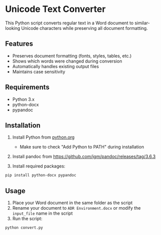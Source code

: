 # Unicode Text Converter

This Python script converts regular text in a Word document to similar-looking Unicode characters while preserving all document formatting.

## Features

- Preserves document formatting (fonts, styles, tables, etc.)
- Shows which words were changed during conversion
- Automatically handles existing output files
- Maintains case sensitivity

## Requirements

- Python 3.x
- python-docx
- pypandoc

## Installation

1. Install Python from [python.org](https://www.python.org/downloads/)

   - Make sure to check "Add Python to PATH" during installation

2. Install pandoc from https://github.com/jgm/pandoc/releases/tag/3.6.3
3. Install required packages:

```bash
pip install python-docx pypandoc
```

## Usage

1. Place your Word document in the same folder as the script
2. Rename your document to `ADR Environment.docx` or modify the `input_file` name in the script
3. Run the script:

```
python convert.py
```
